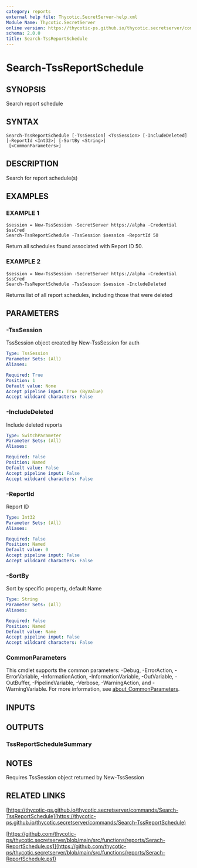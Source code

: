 ```yaml
---
category: reports
external help file: Thycotic.SecretServer-help.xml
Module Name: Thycotic.SecretServer
online version: https://thycotic-ps.github.io/thycotic.secretserver/commands/Search-TssReportSchedule
schema: 2.0.0
title: Search-TssReportSchedule
---
```


# Search-TssReportSchedule

## SYNOPSIS
Search report schedule

## SYNTAX

```
Search-TssReportSchedule [-TssSession] <TssSession> [-IncludeDeleted] [-ReportId <Int32>] [-SortBy <String>]
 [<CommonParameters>]
```

## DESCRIPTION
Search for report schedule(s)

## EXAMPLES

### EXAMPLE 1
```
$session = New-TssSession -SecretServer https://alpha -Credential $ssCred
Search-TssReportSchedule -TssSession $session -ReportId 50
```

Return all schedules found associated with Report ID 50.

### EXAMPLE 2
```
$session = New-TssSession -SecretServer https://alpha -Credential $ssCred
Search-TssReportSchedule -TssSession $session -IncludeDeleted
```

Returns list of all report schedules, including those that were deleted

## PARAMETERS

### -TssSession
TssSession object created by New-TssSession for auth

```yaml
Type: TssSession
Parameter Sets: (All)
Aliases:

Required: True
Position: 1
Default value: None
Accept pipeline input: True (ByValue)
Accept wildcard characters: False
```

### -IncludeDeleted
Include deleted reports

```yaml
Type: SwitchParameter
Parameter Sets: (All)
Aliases:

Required: False
Position: Named
Default value: False
Accept pipeline input: False
Accept wildcard characters: False
```

### -ReportId
Report ID

```yaml
Type: Int32
Parameter Sets: (All)
Aliases:

Required: False
Position: Named
Default value: 0
Accept pipeline input: False
Accept wildcard characters: False
```

### -SortBy
Sort by specific property, default Name

```yaml
Type: String
Parameter Sets: (All)
Aliases:

Required: False
Position: Named
Default value: Name
Accept pipeline input: False
Accept wildcard characters: False
```

### CommonParameters
This cmdlet supports the common parameters: -Debug, -ErrorAction, -ErrorVariable, -InformationAction, -InformationVariable, -OutVariable, -OutBuffer, -PipelineVariable, -Verbose, -WarningAction, and -WarningVariable. For more information, see [about_CommonParameters](http://go.microsoft.com/fwlink/?LinkID=113216).

## INPUTS

## OUTPUTS

### TssReportScheduleSummary
## NOTES
Requires TssSession object returned by New-TssSession

## RELATED LINKS

[https://thycotic-ps.github.io/thycotic.secretserver/commands/Search-TssReportSchedule](https://thycotic-ps.github.io/thycotic.secretserver/commands/Search-TssReportSchedule)

[https://github.com/thycotic-ps/thycotic.secretserver/blob/main/src/functions/reports/Serach-ReportSchedule.ps1](https://github.com/thycotic-ps/thycotic.secretserver/blob/main/src/functions/reports/Serach-ReportSchedule.ps1)

